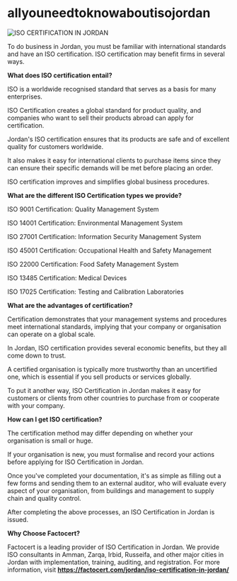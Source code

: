 # allyouneedtoknowaboutisojordan

![ISO CERTIFICATION IN JORDAN](https://user-images.githubusercontent.com/89084770/154958897-f3e6c09b-a821-4a1a-be35-3233cdbbe000.png)

To do business in Jordan, you must be familiar with international standards and have an ISO certification. ISO certification may benefit firms in several ways.

**What does ISO certification entail?**

ISO is a worldwide recognised standard that serves as a basis for many enterprises.

ISO Certification creates a global standard for product quality, and companies who want to sell their products abroad can apply for certification.

Jordan's ISO certification ensures that its products are safe and of excellent quality for customers worldwide.

It also makes it easy for international clients to purchase items since they can ensure their specific demands will be met before placing an order.

ISO certification improves and simplifies global business procedures.

**What are the different ISO Certification types we provide?**

ISO 9001 Certification: Quality Management System

ISO 14001 Certification: Environmental Management System

ISO 27001 Certification: Information Security Management System

ISO 45001 Certification: Occupational Health and Safety Management

ISO 22000 Certification: Food Safety Management System

ISO 13485 Certification: Medical Devices

ISO 17025 Certification: Testing and Calibration Laboratories

**What are the advantages of certification?**

Certification demonstrates that your management systems and procedures meet international standards, implying that your company or organisation can operate on a global scale.

In Jordan, ISO certification provides several economic benefits, but they all come down to trust.

A certified organisation is typically more trustworthy than an uncertified one, which is essential if you sell products or services globally.

To put it another way, ISO Certification in Jordan makes it easy for customers or clients from other countries to purchase from or cooperate with your company.

**How can I get ISO certification?**

The certification method may differ depending on whether your organisation is small or huge.

If your organisation is new, you must formalise and record your actions before applying for ISO Certification in Jordan.

Once you've completed your documentation, it's as simple as filling out a few forms and sending them to an external auditor, who will evaluate every aspect of your organisation, from buildings and management to supply chain and quality control.

After completing the above processes, an ISO Certification in Jordan is issued.

**Why Choose Factocert?**

Factocert is a leading provider of ISO Certification in Jordan. We provide ISO consultants in Amman, Zarqa, Irbid, Russeifa, and other major cities in Jordan with implementation, training, auditing, and registration. For more information, visit **<a href="url">https://factocert.com/jordan/iso-certification-in-jordan/</a>**

